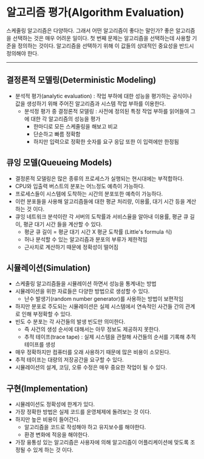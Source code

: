 # 알고리즘 평가(Algorithm Evaluation)
스케줄링 알고리즘은 다양하다. 그래서 어떤 알고리즘이 좋다는 말인가? 좋은 알고리즘을 선택하는 것은 매우 어려운 일이다. 첫 번째 문제는 알고리즘을 선택하는데 사용할 기준을 정의하는 것이다. 알고리즘을 선택하기 위해 이 값들의 상대적인 중요성을 반드시 정의해야 한다.
***

## 결정론적 모델링(Deterministic Modeling)
* 분석적 평가(analytic evaluation) : 작업 부하에 대한 성능을 평가하는 공식이나 값을 생성하기 위해 주어진 알고리즘과 시스템 작업 부하를 이용한다.
    * 분석정 평가 중 결정론적 모델링 : 사전에 정의된 특정 작업 부하를 읽어들여 그에 대한 각 알고리즘의 성능을 평가
        * 한마디로 모든 스케줄링을 해보고 비교
        * 단순하고 빠름 정확함
        * 하지만 입력으로 정확한 숫자를 요구 응답 또한 이 입력에만 한정됨

## 큐잉 모델(Queueing Models)
* 결정론적 모델링은 많은 종류의 프로세스가 실행되는 현시대에는 부적합하다.
* CPU와 입출력 버스트의 분포는 어느정도 예측이 가능하다.
* 프로세스들이 시스템에 도착하는 시간의 분포또한 예측이 가능하다.
* 이런 분포들을 사용해 알고리즘들에 대한 평균 처리량, 이용률, 대기 시간 등을 계산하는 것 이다.
* 큐잉 네트워크 분석이란 각 서버의 도착률과 서비스율을 알아내 이용률, 평균 큐 길이, 평균 대기 시간 들을 계산할 수 있다.
    * 평균 큐 길이 = 평균 대기 시간 X 평균 도착률 (Little's formula 식)
    * 허나 분석할 수 있는 알고리즘과 분포의 부류가 제한적임
    * 근사치로 계산하기 때문에 정확성이 떨어짐

## 시뮬레이션(Simulation)
* 스케줄링 알고리즘들을 시뮬레이션 하면서 성능을 통계내는 방법
* 시뮬레이션을 위한 자료들은 다양한 방법으로 생성할 수 있다.
    * 난수 발생기(random number generator)를 사용하는 방법이 보편적임
* 하지만 분포로 주도되는 시뮬레이션은 실제 시스템에서 연속적인 사건들 간의 관계로 인해 부정확할 수 있다.
* 빈도 수 분포는 각 사건들의 발생 빈도만 의미한다.
    * 즉 사건의 생성 순서에 대해서는 아무 정보도 제공하지 못한다.
    * 추적 테이프(trace tape) : 실제 시스템을 관찰해 사건들의 순서를 기록해 추적 테이프를 생성
* 매우 정확하지만 컴퓨터를 오래 사용하기 때문에 많은 비용이 소모된다.
* 추적 테이프는 대량의 저장공간을 요구할 수 있다.
* 시뮬레이션의 설계, 코딩, 오류 수정은 매우 중요한 작업이 될 수 있다.

## 구현(Implementation)
* 시뮬레이션도 정확성에 한계가 있다.
* 가장 정확한 방법은 실제 코드를 운영체제에 돌려보는 것 이다.
* 하지만 높은 비용이 들어간다.
    * 알고리즘을 코드로 작성해야 하고 유지보수를 해야한다.
    * 환경 변화에 적응을 해야한다.
* 가장 융통성 있는 알고리즘은 사용자에 의해 알고리즘이 어플리케이션에 맞도록 조정될 수 있게 하는 것 이다.
